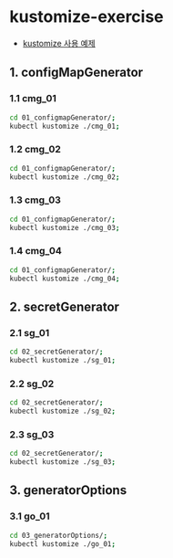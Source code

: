 # kustomize-exercise

- [kustomize 사용 예제](https://kubernetes.io/ko/docs/tasks/manage-kubernetes-objects/kustomization/)

## 1. configMapGenerator

### 1.1 cmg_01

```sh
cd 01_configmapGenerator/;
kubectl kustomize ./cmg_01;
```

### 1.2 cmg_02

```sh
cd 01_configmapGenerator/;
kubectl kustomize ./cmg_02;
```

### 1.3 cmg_03

```sh
cd 01_configmapGenerator/;
kubectl kustomize ./cmg_03;
```

### 1.4 cmg_04

```sh
cd 01_configmapGenerator/;
kubectl kustomize ./cmg_04;
```

## 2. secretGenerator

### 2.1 sg_01

```sh
cd 02_secretGenerator/;
kubectl kustomize ./sg_01;
```

### 2.2 sg_02

```sh
cd 02_secretGenerator/;
kubectl kustomize ./sg_02;
```

### 2.3 sg_03

```sh
cd 02_secretGenerator/;
kubectl kustomize ./sg_03;
```

## 3. generatorOptions

### 3.1 go_01

```sh
cd 03_generatorOptions/;
kubectl kustomize ./go_01;
```

